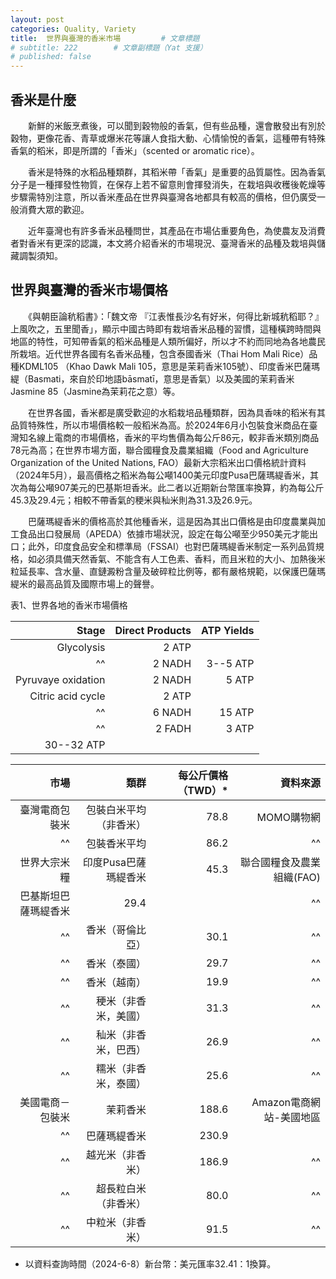 ```yaml
---
layout: post
categories: Quality, Variety
title:  世界與臺灣的香米市場         # 文章標題
# subtitle: 222        # 文章副標題（Yat 支援）
# published: false
---
```


## 香米是什麼
　　新鮮的米飯烹煮後，可以聞到穀物般的香氣，但有些品種，還會散發出有別於穀物，更像花香、青草或爆米花等讓人食指大動、心情愉悅的香氣，這種帶有特殊香氣的稻米，即是所謂的「香米」（scented or aromatic rice）。

　　香米是特殊的水稻品種類群，其稻米帶「香氣」是重要的品質屬性。因為香氣分子是一種揮發性物質，在保存上若不留意則會揮發消失，在栽培與收穫後乾燥等步驟需特別注意，所以香米產品在世界與臺灣各地都具有較高的價格，但仍廣受一般消費大眾的歡迎。

　　近年臺灣也有許多香米品種問世，其產品在市場佔重要角色，為使農友及消費者對香米有更深的認識，本文將介紹香米的市場現況、臺灣香米的品種及栽培與儲藏調製須知。

## 世界與臺灣的香米市場價格

　　《與朝臣論秔稻書》：「魏文帝 『江表惟長沙名有好米，何得比新城秔稻耶？』上風吹之，五里聞香」，顯示中國古時即有栽培香米品種的習慣，這種橫跨時間與地區的特性，可知帶香氣的稻米品種是人類所偏好，所以才不約而同地為各地農民所栽培。近代世界各國有名香米品種，包含泰國香米（Thai Hom Mali Rice）品種KDML105 （Khao Dawk Mali 105，意思是茉莉香米105號）、印度香米巴薩瑪緹（Basmati，來自於印地語bāsmatī，意思是香氣）以及美國的茉莉香米Jasmine 85（Jasmine為茉莉花之意）等。

　　在世界各國，香米都是廣受歡迎的水稻栽培品種類群，因為具香味的稻米有其品質特殊性，所以市場價格較一般稻米為高。於2024年6月小包裝食米商品在臺灣知名線上電商的市場價格，香米的平均售價為每公斤86元，較非香米類別商品78元為高；在世界市場方面，聯合國糧食及農業組織（Food and Agriculture Organization of the United Nations, FAO）最新大宗稻米出口價格統計資料（2024年5月），最高價格之稻米為每公噸1400美元印度Pusa巴薩瑪緹香米，其次為每公噸907美元的巴基斯坦香米。此二者以近期新台幣匯率換算，約為每公斤45.3及29.4元；相較不帶香氣的稉米與秈米則為31.3及26.9元。

　　巴薩瑪緹香米的價格高於其他種香米，這是因為其出口價格是由印度農業與加工食品出口發展局（APEDA）依據市場狀況，設定在每公噸至少950美元才能出口；此外，印度食品安全和標準局（FSSAI）也對巴薩瑪緹香米制定一系列品質規格，如必須具備天然香氣、不能含有人工色素、香料，而且米粒的大小、加熱後米粒延長率、含水量、直鏈澱粉含量及破碎粒比例等，都有嚴格規範，以保護巴薩瑪緹米的最高品質及國際市場上的聲譽。

表1、世界各地的香米市場價格

| Stage | Direct Products | ATP Yields |
| ----: | --------------: | ---------: |
|Glycolysis | 2 ATP                   ||
|^^         | 2 NADH      | 3--5 ATP   |
|Pyruvaye oxidation | 2 NADH | 5 ATP   |
|Citric acid cycle  | 2 ATP           ||
|^^                 | 6 NADH | 15 ATP  |
|^^                 | 2 FADH | 3 ATP   |
| 30--32 ATP                         |||


| 市場                 | 類群                   | 每公斤價格（TWD）* | 資料來源                  |
| --------------------: | ----------------------: | ------------------: | -------------------------: |
| 臺灣電商包裝米       | 包裝白米平均（非香米） | 78.8               | MOMO購物網                |
| ^^                     | 包裝香米平均           | 86.2               |       ^^                    |
| 世界大宗米糧         | 印度Pusa巴薩瑪緹香米   | 45.3               | 聯合國糧食及農業組織(FAO) |
| 巴基斯坦巴薩瑪緹香米 | 29.4                   |                    |         ^^                  |
|   ^^                   | 香米（哥倫比亞）       | 30.1               |     ^^                      |
|   ^^                   | 香米（泰國）           | 29.7               |    ^^                       |
|   ^^                   | 香米（越南）           | 19.9               |   ^^                        |
|   ^^                   | 稉米（非香米，美國）   | 31.3               |  ^^                         |
|   ^^                   | 秈米（非香米，巴西）   | 26.9               | ^^                          |
|   ^^                   | 糯米（非香米，泰國）   | 25.6               |^^                           |
| 美國電商－  包裝米   | 茉莉香米               | 188.6              | Amazon電商網站-美國地區   |
| ^^|巴薩瑪緹香米         | 230.9                  |                    |^^                           |
|   ^^                   | 越光米（非香米）       | 186.9              |^^                           |
|   ^^                   | 超長粒白米（非香米）   | 80.0               |^^                           |
|     ^^                 | 中粒米（非香米）       | 91.5               |^^                           |

* 以資料查詢時間（2024-6-8）新台幣：美元匯率32.41：1換算。